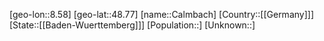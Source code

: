 ﻿---
location: [48.77,8.58]
type: City
tags:
- geo/City


SpocWebEntityId: 29455
isDeleted: false
confidential: public

---
[geo-lon::8.58]
[geo-lat::48.77]
[name::Calmbach]
[Country::[[Germany]]]
[State::[[Baden-Wuerttemberg]]]
[Population::]
[Unknown::]


